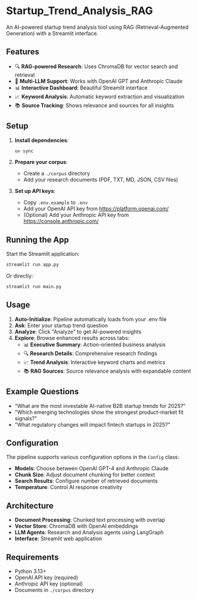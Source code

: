 # Startup_Trend_Analysis_RAG
An AI-powered startup trend analysis tool using RAG (Retrieval-Augmented Generation) with a Streamlit interface.

## Features

- 🔍 **RAG-powered Research**: Uses ChromaDB for vector search and retrieval
- 🤖 **Multi-LLM Support**: Works with OpenAI GPT and Anthropic Claude
- 📊 **Interactive Dashboard**: Beautiful Streamlit interface
- 📈 **Keyword Analysis**: Automatic keyword extraction and visualization
- 📚 **Source Tracking**: Shows relevance and sources for all insights

## Setup

1. **Install dependencies**:
   ```bash
   uv sync
   ```

2. **Prepare your corpus**:
   - Create a `./corpus` directory
   - Add your research documents (PDF, TXT, MD, JSON, CSV files)

3. **Set up API keys**:
   - Copy `.env.example` to `.env`
   - Add your OpenAI API key from https://platform.openai.com/
   - (Optional) Add your Anthropic API key from https://console.anthropic.com/

## Running the App

Start the Streamlit application:

```bash
streamlit run app.py
```

Or directly:

```bash
streamlit run main.py
```

## Usage

1. **Auto-Initialize**: Pipeline automatically loads from your .env file
2. **Ask**: Enter your startup trend question
3. **Analyze**: Click "Analyze" to get AI-powered insights
4. **Explore**: Browse enhanced results across tabs:
   - 📊 **Executive Summary**: Action-oriented business analysis
   - 🔍 **Research Details**: Comprehensive research findings
   - 📈 **Trend Analysis**: Interactive keyword charts and metrics
   - 📚 **RAG Sources**: Source relevance analysis with expandable content

## Example Questions

- "What are the most investable AI-native B2B startup trends for 2025?"
- "Which emerging technologies show the strongest product-market fit signals?"
- "What regulatory changes will impact fintech startups in 2025?"

## Configuration

The pipeline supports various configuration options in the `Config` class:

- **Models**: Choose between OpenAI GPT-4 and Anthropic Claude
- **Chunk Size**: Adjust document chunking for better context
- **Search Results**: Configure number of retrieved documents
- **Temperature**: Control AI response creativity

## Architecture

- **Document Processing**: Chunked text processing with overlap
- **Vector Store**: ChromaDB with OpenAI embeddings
- **LLM Agents**: Research and Analysis agents using LangGraph
- **Interface**: Streamlit web application

## Requirements

- Python 3.13+
- OpenAI API key (required)
- Anthropic API key (optional)
- Documents in `./corpus` directory
